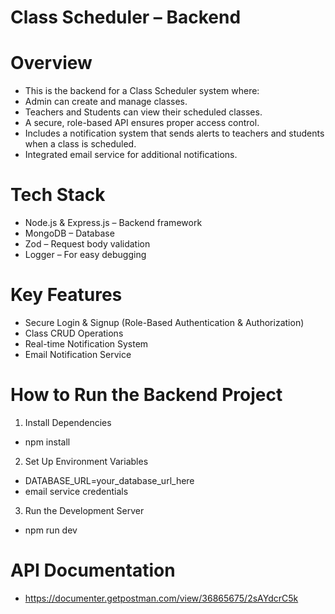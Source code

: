 # Class Scheduler – Backend

# Overview
- This is the backend for a Class Scheduler system where:
- Admin can create and manage classes.
- Teachers and Students can view their scheduled classes.
- A secure, role-based API ensures proper access control.
- Includes a notification system that sends alerts to teachers and students when a class is scheduled.
- Integrated email service for additional notifications.

# Tech Stack
- Node.js & Express.js – Backend framework
- MongoDB – Database
- Zod – Request body validation
- Logger – For easy debugging

# Key Features
- Secure Login & Signup (Role-Based Authentication & Authorization)
- Class CRUD Operations
- Real-time Notification System
- Email Notification Service

# How to Run the Backend Project

1. Install Dependencies
- npm install

2. Set Up Environment Variables
- DATABASE_URL=your_database_url_here
- email service credentials

3. Run the Development Server
- npm run dev

# API Documentation
- https://documenter.getpostman.com/view/36865675/2sAYdcrC5k
